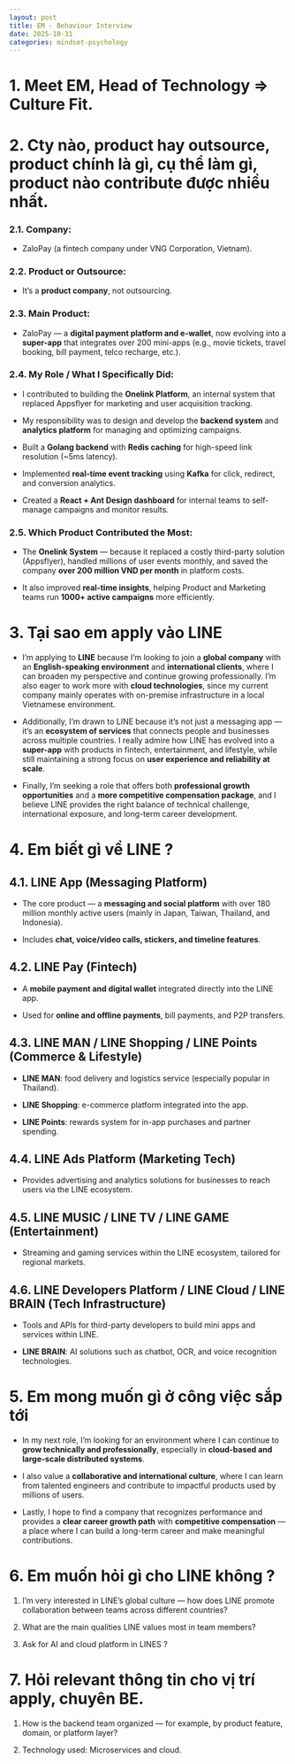 ```yaml
---
layout: post
title: EM - Behaviour Interview
date: 2025-10-31
categories: mindset-psychology
---
```


# 1. Meet EM, Head of Technology ⇒ Culture Fit.

# 2. Cty nào, product hay outsource, product chính là gì, cụ thể làm gì, product nào contribute được nhiều nhất.

### 2.1. Company:

- ZaloPay (a fintech company under VNG Corporation, Vietnam).

### 2.2. Product or Outsource:

- It’s a **product company**, not outsourcing.

### 2.3. Main Product:

- ZaloPay — a **digital payment platform and e-wallet**, now evolving into a **super-app** that integrates over 200 mini-apps (e.g., movie tickets, travel booking, bill payment, telco recharge, etc.).

### 2.4. My Role / What I Specifically Did:

- I contributed to building the **Onelink Platform**, an internal system that replaced Appsflyer for marketing and user acquisition tracking.

- My responsibility was to design and develop the **backend system** and **analytics platform** for managing and optimizing campaigns.

- Built a **Golang backend** with **Redis caching** for high-speed link resolution (~5ms latency).

- Implemented **real-time event tracking** using **Kafka** for click, redirect, and conversion analytics.

- Created a **React + Ant Design dashboard** for internal teams to self-manage campaigns and monitor results.

### 2.5. Which Product Contributed the Most:

- The **Onelink System** — because it replaced a costly third-party solution (Appsflyer), handled millions of user events monthly, and saved the company **over 200 million VND per month** in platform costs.

- It also improved **real-time insights**, helping Product and Marketing teams run **1000+ active campaigns** more efficiently.

# 3. Tại sao em apply vào LINE
- I’m applying to **LINE** because I’m looking to join a **global company** with an **English-speaking environment** and **international clients**, where I can broaden my perspective and continue growing professionally. I’m also eager to work more with **cloud technologies**, since my current company mainly operates with on-premise infrastructure in a local Vietnamese environment.

- Additionally, I’m drawn to LINE because it’s not just a messaging app — it’s an **ecosystem of services** that connects people and businesses across multiple countries. I really admire how LINE has evolved into a **super-app** with products in fintech, entertainment, and lifestyle, while still maintaining a strong focus on **user experience and reliability at scale**.

- Finally, I’m seeking a role that offers both **professional growth opportunities** and a **more competitive compensation package**, and I believe LINE provides the right balance of technical challenge, international exposure, and long-term career development.

# 4. Em biết gì về LINE ?

## 4.1. LINE App (Messaging Platform)

- The core product — a **messaging and social platform** with over 180 million monthly active users (mainly in Japan, Taiwan, Thailand, and Indonesia).

- Includes **chat, voice/video calls, stickers, and timeline features**.

## 4.2. LINE Pay (Fintech)

- A **mobile payment and digital wallet** integrated directly into the LINE app.

- Used for **online and offline payments**, bill payments, and P2P transfers.

## 4.3. LINE MAN / LINE Shopping / LINE Points (Commerce & Lifestyle)

- **LINE MAN**: food delivery and logistics service (especially popular in Thailand).

- **LINE Shopping**: e-commerce platform integrated into the app.

- **LINE Points**: rewards system for in-app purchases and partner spending.

## 4.4. LINE Ads Platform (Marketing Tech)

- Provides advertising and analytics solutions for businesses to reach users via the LINE ecosystem.

## 4.5. LINE MUSIC / LINE TV / LINE GAME (Entertainment)
    
- Streaming and gaming services within the LINE ecosystem, tailored for regional markets.

## 4.6. LINE Developers Platform / LINE Cloud / LINE BRAIN (Tech Infrastructure)

- Tools and APIs for third-party developers to build mini apps and services within LINE.

- **LINE BRAIN**: AI solutions such as chatbot, OCR, and voice recognition technologies.

# 5. Em mong muốn gì ở công việc sắp tới

- In my next role, I’m looking for an environment where I can continue to **grow technically and professionally**, especially in **cloud-based and large-scale distributed systems**.

- I also value a **collaborative and international culture**, where I can learn from talented engineers and contribute to impactful products used by millions of users.

- Lastly, I hope to find a company that recognizes performance and provides a **clear career growth path** with **competitive compensation** — a place where I can build a long-term career and make meaningful contributions.

# 6. Em muốn hỏi gì cho LINE không ?
    
1. I’m very interested in LINE’s global culture — how does LINE promote collaboration between teams across different countries?

2. What are the main qualities LINE values most in team members?

3. Ask for AI and cloud platform in LINES ?

# 7. Hỏi relevant thông tin cho vị trí apply, chuyên BE.
    
1. How is the backend team organized — for example, by product feature, domain, or platform layer?

2. Technology used: Microservices and cloud.
